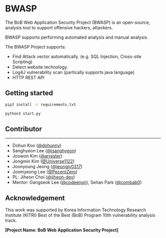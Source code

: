 # BWASP

The BoB Web Application Security Project (BWASP) is an open-source, analysis tool to support offensive hackers, attackers.

BWASP supports performing automated analysis and manual analysis.

The BWASP Project supports:
* Find Attack vector automatically.
(e.g. SQL Injection, Cross-site Scripting)
* Detect website technology.
* Log4J vulnerability scan (partically supports java language)
* HTTP REST API

## Getting started
```bash
pip3 install -r requirements.txt

python3 start.py
```

## Contributor
---
* Dohun Koo ([@dohunny](https://github.com/dohunny))
* Sanghyeon Lee ([@isanghyeon](https://github.como/isanghyeon))
* Joowon Kim ([@arrester](https://github.com/arrester))
* Jongmin Kim ([@Universe1122](https://github.com/Universe1122))
* Joonyoung Jeong ([@jeongjy0317](https://github.com/jeongjy0317))
* Joomyeong Lee ([@PecentZero](https://github.com/PecentZero))
* PL: Jiheon Choi ([@jiheon-dev](https://github.com/jiheon-dev))
* Mentor: Gangseok Lee ([@codeengn](https://github.com/codeengn)), Sehan Park ([@combab0](https://github.com/combab0))

## Acknowledgement
This work was supported by Korea Information Technology Research Institute (KITRI) Best of the Best (BoB) Program 10th vulnerability analysis track.

**[Project Name: BoB Web Application Security Project]**